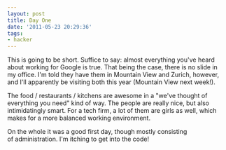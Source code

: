 ```yaml
---
layout: post
title: Day One
date: '2011-05-23 20:29:36'
tags:
- hacker
---
```


This is going to be short. Suffice to say: almost everything you've heard about working for Google is true. That being the case, there is no slide in my office. I'm told they have them in Mountain View and Zurich, however, and I'll apparently be visiting both this year (Mountain View next week!).  

The food / restaurants / kitchens are awesome in a "we've thought of everything you need" kind of way. The people are really nice, but also intimidatingly smart. For a tech firm, a lot of them are girls as well, which makes for a more balanced working environment.  

On the whole it was a good first day, though mostly consisting of administration. I'm itching to get into the code!
